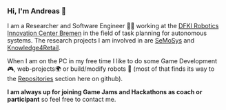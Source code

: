 ### Hi, I'm Andreas 👋

I am a Researcher and Software Engineer 👨‍💻 working at the [DFKI Robotics Innovation Center Bremen](https://robotik.dfki-bremen.de/en/) in the field of task planning for autonomous systems. The research projects I am involved in are [SeMoSys](https://robotik.dfki-bremen.de/en/research/projects/semosys/) and [Knowledge4Retail](https://knowledge4retail.org/en/).

When I am on the PC in my free time I like to do some Game Development🎮, web-projects🌍 or build/modify robots 🤖 (most of that finds its way to the [Repositories](https://github.com/brean?tab=repositories) section here on github).

**I am always up for joining Game Jams and Hackathons as coach or participant** so feel free to contact me.

<!--
**brean/brean** is a ✨ _special_ ✨ repository because its `README.md` (this file) appears on your GitHub profile.

Here are some ideas to get you started:

- 🔭 I’m currently working on ...
- 🌱 I’m currently learning ...
- 👯 I’m looking to collaborate on ...
- 🤔 I’m looking for help with ...
- 💬 Ask me about ...
- 📫 How to reach me: ...
- 😄 Pronouns: ...
- ⚡ Fun fact: ...
-->

